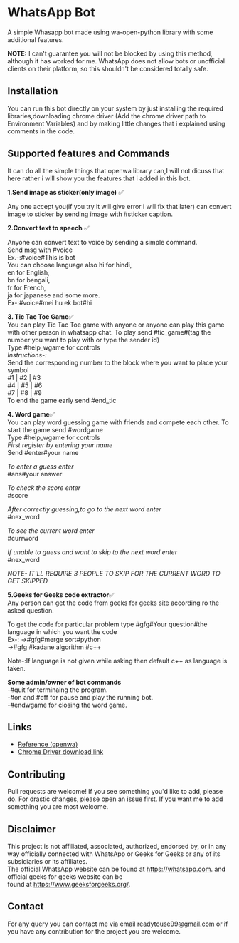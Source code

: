 # WhatsApp Bot
A simple Whasapp bot made using wa-open-python library with some additional features.

**NOTE:** I can't guarantee you will not be blocked by using this method, although it has worked for me. WhatsApp does not allow bots or unofficial clients on their platform, so this shouldn't be considered totally safe.

## Installation

You can run this bot directly on your system by just installing the required libraries,downloading chrome driver (Add the chrome driver path to Environment Variables) and by making little changes that i explained using comments in the code.


## Supported features and Commands
It can do all the simple things that openwa library can,I will not dicuss that here rather i will show you the features that i added in this bot.

**1.Send image as sticker(only image)** ✅  

Any one accept you(if you try it will give error i will fix that later) can convert image to sticker by sending image with #sticker caption.

**2.Convert text to speech** ✅  

Anyone can convert text to voice by sending a simple command.  
Send msg with #voice  
    Ex.-:#voice#This is bot  
You can choose language also hi for hindi,  
en for English,  
bn for bengali,  
fr for French,    
ja for japanese and some more.  
Ex-:#voice#mei hu ek bot#hi  


**3. Tic Tac Toe Game**✅   
You can play Tic Tac Toe game with anyone or anyone can play this game with other person in whatsapp chat.
To play send #tic_game#(tag the number you want to play with or type the sender id)  
Type #help_wgame for controls  
*Instructions-:*  
    Send the corresponding number to the block where you want to place your symbol  
    #1 | #2 | #3  
    #4 | #5 | #6  
    #7 | #8 | #9  
    To end the game early send #end_tic  


**4. Word game**✅      
You can play word guessing game with friends and compete each other.
To start the game send #wordgame   
Type #help_wgame for controls    
   *First register by entering your name*  
   Send #enter#your name  
   
   *To enter a guess enter*  
   #ans#your answer  
   
   *To check the score enter*  
   #score  
   
   *After correctly guessing,to go to the next word enter*  
   #nex_word  
   
   *To see the current word enter*  
   #currword  
   
   *If unable to guess and want to skip to the next word enter*  
   #nex_word  
   
   *NOTE- IT'LL REQUIRE 3 PEOPLE TO SKIP FOR THE CURRENT WORD TO GET SKIPPED*  


**5.Geeks for Geeks code extractor**✅  
Any person can get the code from geeks for geeks site according ro the asked question.  

To get the code for particular problem type #gfg#Your question#the language in which you want the code  
Ex-: ->#gfg#merge sort#python  
     ->#gfg #kadane algorithm #c++ 
     
Note-:If language is not given while asking then default c++ as language is taken.       
     

**Some admin/owner of bot commands**  
-#quit for terminaing the program.  
-#on and #off for pause and play the running bot.  
-#endwgame for closing the word game.  

## Links

* [Reference (openwa)](https://github.com/open-wa/wa-automate-python)  
* [Chrome Driver download link](https://chromedriver.chromium.org/downloads)  

## Contributing

Pull requests are welcome! If you see something you'd like to add, please do. For drastic changes, please open an issue first.
If you want me to add something you are most welcome.


## Disclaimer

This project is not affiliated, associated, authorized, endorsed by, or in any way officially connected with WhatsApp or Geeks for Geeks or any of its subsidiaries or its affiliates.  
The official WhatsApp website can be found at https://whatsapp.com. and official geeks for geeks website can be  
found at https://www.geeksforgeeks.org/.

## Contact  
For any query you can contact me via email <a href="">readytouse99@gmail.com</a> or if you have any contribution for the project you are welcome.
